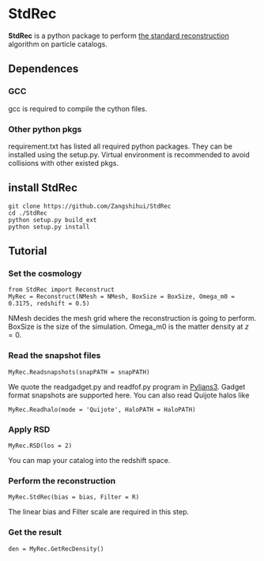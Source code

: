 # StdRec
**StdRec** is a python package to perform [the standard reconstruction](https://iopscience.iop.org/article/10.1086/518712/meta) algorithm on particle catalogs.

## Dependences

### GCC

gcc is required to compile the cython files.

### Other python pkgs
requirement.txt has listed all required python packages. They can be installed using the setup.py. Virtual environment is recommended to avoid collisions with other existed pkgs.

## install StdRec
```
git clone https://github.com/Zangshihui/StdRec
cd ./StdRec
python setup.py build_ext
python setup.py install
```

## Tutorial
### Set the cosmology
```
from StdRec import Reconstruct
MyRec = Reconstruct(NMesh = NMesh, BoxSize = BoxSize, Omega_m0 = 0.3175, redshift = 0.5)
```
NMesh decides the mesh grid where the reconstruction is going to perform. BoxSize is the size of the simulation. Omega_m0 is the matter density at $z = 0$. 
### Read the snapshot files
```
MyRec.Readsnapshots(snapPATH = snapPATH)
```
We quote the readgadget.py and readfof.py program in [Pylians3](https://github.com/franciscovillaescusa/Pylians3). Gadget format snapshots are supported here. You can also read Quijote halos like
```
MyRec.Readhalo(mode = 'Quijote', HaloPATH = HaloPATH)
```

### Apply RSD
```
MyRec.RSD(los = 2)
```
You can map your catalog into the redshift space.

### Perform the reconstruction
```
MyRec.StdRec(bias = bias, Filter = R)
```
The linear bias and Filter scale are required in this step.

### Get the result
```
den = MyRec.GetRecDensity()
```